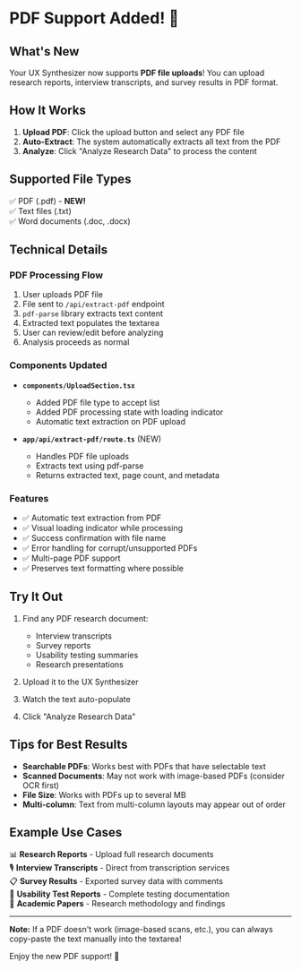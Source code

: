 # PDF Support Added! 📄

## What's New

Your UX Synthesizer now supports **PDF file uploads**! You can upload research reports, interview transcripts, and survey results in PDF format.

## How It Works

1. **Upload PDF**: Click the upload button and select any PDF file
2. **Auto-Extract**: The system automatically extracts all text from the PDF
3. **Analyze**: Click "Analyze Research Data" to process the content

## Supported File Types

✅ PDF (.pdf) - **NEW!**  
✅ Text files (.txt)  
✅ Word documents (.doc, .docx)  

## Technical Details

### PDF Processing Flow

1. User uploads PDF file
2. File sent to `/api/extract-pdf` endpoint
3. `pdf-parse` library extracts text content
4. Extracted text populates the textarea
5. User can review/edit before analyzing
6. Analysis proceeds as normal

### Components Updated

- **`components/UploadSection.tsx`**
  - Added PDF file type to accept list
  - Added PDF processing state with loading indicator
  - Automatic text extraction on PDF upload

- **`app/api/extract-pdf/route.ts`** (NEW)
  - Handles PDF file uploads
  - Extracts text using pdf-parse
  - Returns extracted text, page count, and metadata

### Features

- ✅ Automatic text extraction from PDF
- ✅ Visual loading indicator while processing
- ✅ Success confirmation with file name
- ✅ Error handling for corrupt/unsupported PDFs
- ✅ Multi-page PDF support
- ✅ Preserves text formatting where possible

## Try It Out

1. Find any PDF research document:
   - Interview transcripts
   - Survey reports
   - Usability testing summaries
   - Research presentations

2. Upload it to the UX Synthesizer

3. Watch the text auto-populate

4. Click "Analyze Research Data"

## Tips for Best Results

- **Searchable PDFs**: Works best with PDFs that have selectable text
- **Scanned Documents**: May not work with image-based PDFs (consider OCR first)
- **File Size**: Works with PDFs up to several MB
- **Multi-column**: Text from multi-column layouts may appear out of order

## Example Use Cases

📊 **Research Reports** - Upload full research documents  
🎙️ **Interview Transcripts** - Direct from transcription services  
📋 **Survey Results** - Exported survey data with comments  
📱 **Usability Test Reports** - Complete testing documentation  
📄 **Academic Papers** - Research methodology and findings  

---

**Note:** If a PDF doesn't work (image-based scans, etc.), you can always copy-paste the text manually into the textarea!

Enjoy the new PDF support! 🎉
